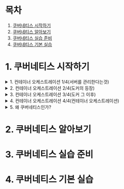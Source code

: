 # 목차

1. [쿠버네티스 시작하기](#1-쿠버네티스-시작하기)
2. [쿠버네티스 알아보기](#2-쿠버네티스-알아보기)
3. [쿠버네티스 실습 준비](#3-쿠버네티스-실습-준비)
4. [쿠버네티스 기본 실습](#4-쿠버네티스-기본-실습)


# 1. 쿠버네티스 시작하기



<details>
<summary>1. 컨테이너 오케스트레이션 1/4(서버를 관리한다는것)</summary>

## 1. 컨테이너 오케스트레이션 1/4(서버를 관리한다는것)

- 처음에는 ppt와 같은 문서로 서버를 관리 했지만, 너무 복잡했었다.
- 그래서 등장한게 CHEF, ANSIBLE, PUPPET 와 같이 문서보다는 코드로 관리하게 되었다.
- 이 설정 관리 도구도 공부를 해야 된다는 문제도 있었고, 서버를 복잡하게 관리하다보면 결국 관리 자체도 쉽지 않았다.
- 그래서 나타난 것이, 가상 머신이다. 서버 하나에 가상머신 여러개! 조금 느리고 관리가 불편하지만 나쁘지 않았다.
- 하지만, 이것도 클라우드에는 적용이 안되고, 특정 벤더에 dependency도 생기고 느리다는 단점 등이 존재 했다.
- 이때, 도커가 등장하게 된다.

</details>





<details>
<summary>2. 컨테이너 오케스트레이션 2/4(도커의 등장)</summary>

## 2. 컨테이너 오케스트레이션 2/4(도커의 등장)

- 모든 실행환경을 컨테이너로!
- 어디서든 동작하고 쉽고 효율적이다.

### 컨테이너의 특징
- 가상 머신과 비교하여 컨테이너 생성이 쉽고 효율적
- 컨테이너 이미지를 이용한 배포와 롤백이 간단
- 언어나 프레임워크에 상관없이 애플리케이션을 동일한 방식으로 관리
- 개발, 테스팅, 운영 환경은 물론 로컬 피시와 클라우드까지 동일한 환경을 구축
- 특정 클라우드 벤더에 종속적이지 않음

![image](https://user-images.githubusercontent.com/28394879/131446052-22870fea-3eb5-4664-a4e0-d83fb3becd25.png)


![image](https://user-images.githubusercontent.com/28394879/131446177-cfc2c567-14a1-4d3c-ad09-50704e9fb7c0.png)
- 과거에는 어떤 언어나 프레임워크를 쓰느냐에 따라서 방법이 달랐었다.
- 도커 등장이후로 동일한 방식으로 배포가 가능하다.
- 하지만, 컨테이너가 많아질수록 관리가 힘들어지는 단점이 존재했었다.


</details>





<details>
<summary>3. 컨테이너 오케스트레이션 3/4(도커 그 이후)</summary>

## 3. 컨테이너 오케스트레이션 3/4(도커 그 이후)


</details>





<details>
<summary>4. 컨테이너 오케스트레이션 4/4(컨테이너 오케스트레이션)</summary>

## 4. 컨테이너 오케스트레이션 4/4(컨테이너 오케스트레이션)


</details>





<details>
<summary>5. 왜 쿠버네티스인가?</summary>

## 5. 왜 쿠버네티스인가?


</details>





# 2. 쿠버네티스 알아보기

# 3. 쿠버네티스 실습 준비

# 4. 쿠버네티스 기본 실습
